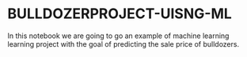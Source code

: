 # BULLDOZERPROJECT-UISNG-ML
In this notebook we are going to go an example of machine learning learning project with the goal of predicting the sale price of bulldozers. 
